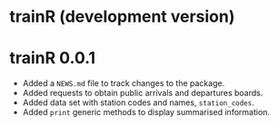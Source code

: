 # trainR (development version)

# trainR 0.0.1

* Added a `NEWS.md` file to track changes to the package.
* Added requests to obtain public arrivals and departures boards.
* Added data set with station codes and names, `station_codes`.
* Added `print` generic methods to display summarised information.
